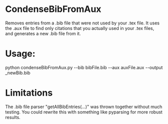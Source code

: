 # CondenseBibFromAux
Removes entries from a .bib file that were not used by your .tex file. It uses the .aux file to find only citations that you actually used in your .tex files, and generates a new .bib file from it.

# Usage:
python condenseBibFromAux.py --bib bibFile.bib --aux auxFile.aux --output _newBib.bib

# Limitations
The .bib file parser "getAllBibEntries(...)" was thrown together without much testing. You could rewrite this with something like pyparsing for more robust results. 
